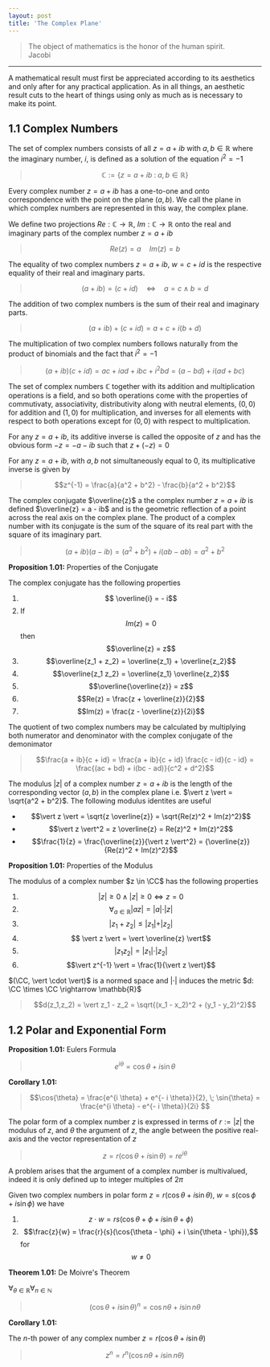 ```yaml
---
layout: post
title: 'The Complex Plane'
---
```


<blockquote>
        The object of mathematics is the honor of the human spirit.
        <footer>Jacobi</footer>
</blockquote>

<hr>

A mathematical result must first be appreciated according to its aesthetics and only after for any practical application. As in all things, an aesthetic result cuts to the heart of things using only as much as is necessary to make its point.  

## 1.1 Complex Numbers

The set of complex numbers consists of all $z = a + ib$ with $a,b \in \mathbb{R}$ where the imaginary number, $i$, is defined as a solution of the equation $i^2 = -1$
> $$\mathbb{C} := \lbrace z = a + ib \; : \; a,b \in \mathbb{R} \rbrace $$

Every complex number $z = a + ib$ has a one-to-one and onto correspondence with the point on the plane $(a,b)$. We call the plane in which complex numbers are represented in this way, the complex plane.

We define two projections $Re: \mathbb{C} \rightarrow \mathbb{R}$, $Im: \mathbb{C} \rightarrow \mathbb{R}$ onto the real and imaginary parts of the complex number $z = a + ib$
> $$Re(z) = a \quad Im(z) = b$$ $$$$

The equality of two complex numbers  $z = a + ib$,  $w = c + id$ is the respective equality of their real and imaginary parts.
> $$ (a + ib) = (c + id) \quad \iff \quad a = c \; \land \; b = d$$ $$$$

The addition of two complex numbers is the sum of their real and imaginary parts.
> $$ (a + ib) + (c + id) = a + c + i (b + d)$$ $$$$

The multiplication of two complex numbers follows naturally from the product of binomials and the fact that $i^2 = -1$
> $$ (a + ib)(c + id) = ac + iad + ibc + i^2bd = (a - bd) + i(ad + bc)$$ $$$$

The set of complex numbers $\mathbb{C}$ together with its addition and multiplication operations is a field, and so both operations come with the properties of commutivaty, associativity, distributivity along with neutral elements, $(0,0)$ for addition and $(1,0)$ for multiplication, and inverses for all elements with respect to both operations except for $(0,0)$ with respect to multiplication.

For any $z = a + ib$, its additive inverse is called the opposite of $z$ and has the obvious form $-z = -a - ib$ such that $z + (-z)= 0$

For any $z = a + ib$, with $a,b$ not simultaneously equal to $0$, its multiplicative inverse is given by
> $$z^{-1} = \frac{a}{a^2 + b^2} - \frac{b}{a^2 + b^2}$$ $$$$

The complex conjugate $\overline{z}$ a the complex number $z = a+ib$ is defined $\overline{z} = a - ib$ and is the geometric reflection of a point across the real axis on the complex plane. The product of a complex number with its conjugate is the sum of the square of its real part with the square of its imaginary part.
> $$(a + ib)(a - ib) = (a^2 + b^2) + i(ab - ab) = a^2 + b^2$$

<div class="proposition" markdown="1">

**Proposition 1.01:**  Properties of the Conjugate

The complex conjugate has the following properties
1. $$ \overline{i} = - i$$ $$$$
2. If $$Im(z) = 0$$ then $$\overline{z} = z$$
3. $$\overline{z_1 + z_2} = \overline{z_1} + \overline{z_2}$$ $$$$
4. $$\overline{z_1 z_2} = \overline{z_1} \overline{z_2}$$ $$$$
5. $$\overline{\overline{z}} = z$$ $$$$
6. $$Re(z) = \frac{z + \overline{z}}{2}$$  $$$$
7. $$Im(z) = \frac{z - \overline{z}}{2i}$$ $$$$

</div>

The quotient of two complex numbers may be calculated by multiplying both numerator and denominator with the complex conjugate of the demonimator
> $$\frac{a + ib}{c + id} = \frac{a + ib}{c + id} \frac{c - id}{c - id} = \frac{(ac + bd) + i(bc - ad)}{c^2 + d^2}$$

The modulus $\vert z \vert$ of a complex number $z = a + ib$ is the length of the corresponding vector $(a,b)$ in the complex plane i.e. $\vert z \vert =  \sqrt{a^2 + b^2}$. The following modulus identites are useful
- $$\vert z \vert = \sqrt{z \overline{z}} = \sqrt{Re(z)^2 + Im(z)^2}$$ $$$$
- $$\vert z \vert^2 = z \overline{z} = Re(z)^2 + Im(z)^2$$ $$$$
- $$\frac{1}{z} = \frac{\overline{z}}{\vert z \vert^2} = {\overline{z}}{Re(z)^2 + Im(z)^2}$$ $$$$

<div class="proposition" markdown="1">

**Proposition 1.01:**  Properties of the Modulus

The modulus of a complex number $z \in \CC$ has the following properties
1. $$\vert z \vert \geq 0 \; \land \; \vert z \vert \geq 0 \iff z=0$$ $$$$
2. $$\forall_{a \in \mathbb{R}} \vert az \vert = \vert a \vert \cdot \vert z \vert$$ $$$$
3. $$\vert z_1 + z_2 \vert \leq \vert z_1 \vert + \vert z_2 \vert$$ $$$$
4. $$ \vert z \vert = \vert \overline{z} \vert$$ $$$$
5. $$\vert z_1 z_2 \vert = \vert z_1 \vert \cdot \vert z_2 \vert $$ $$$$
6. $$\vert z^{-1} \vert = \frac{1}{\vert z \vert}$$ $$$$

</div>

$(\CC, \vert \cdot \vert)$ is a normed space and $\vert \cdot \vert$ induces the metric $d: \CC \times \CC \rightarrow \mathbb{R}$
> $$d(z_1,z_2) = \vert z_1 - z_2 = \sqrt{(x_1 - x_2)^2 + (y_1 - y_2)^2}$$ $$$$

## 1.2 Polar and Exponential Form

<div class="proposition" markdown="1">

**Proposition 1.01:**  Eulers Formula

> $$e^{i \theta} = \cos{\theta} + i \sin{\theta}$$ $$$$

**Corollary 1.01:**  

> $$\cos{\theta} = \frac{e^{i \theta} + e^{- i \theta}}{2}, \; \sin{\theta} = \frac{e^{i \theta} - e^{- i \theta}}{2i} $$ $$$$


</div>

The polar form of a complex number $z$ is expressed in terms of $r:= \vert z \vert$ the modulus of $z$, and $\theta$ the argument of $z$, the angle between the positive real-axis and the vector representation of $z$
> $$z = r(\cos{\theta} + i \sin{\theta}) = r e^{i \theta}$$ $$$$

A problem arises that the argument of a complex number is multivalued, indeed it is only defined up to integer multiples of $2 \pi$

Given two complex numbers in polar form $z = r(\cos{\theta} + i \sin{\theta})$, $w =  s(\cos{\phi} + i \sin{\phi})$ we have
1. $$z \cdot w = rs(\cos{\theta + \phi} + i \sin{\theta + \phi})$$ $$$$
2. $$\frac{z}{w} = \frac{r}{s}(\cos{\theta - \phi} + i \sin{\theta - \phi}),$$ for $$w \neq 0$$

<div class="proposition" markdown="1">

**Theorem 1.01:**  De Moivre's Theorem 

$\forall_{\theta \in \mathbb{R}} \forall_{n \in \mathbb{N}}$
> $$(\cos{\theta} + i \sin{\theta})^n = \cos{n \theta} + i \sin{n \theta}$$ $$$$

**Corollary 1.01:** 

The $n$-th power of any complex number $z = r(\cos{\theta} + i \sin{\theta})$
> $$z^n = r^n(\cos{n \theta} + i \sin{n \theta})$$ $$$$

</div>
